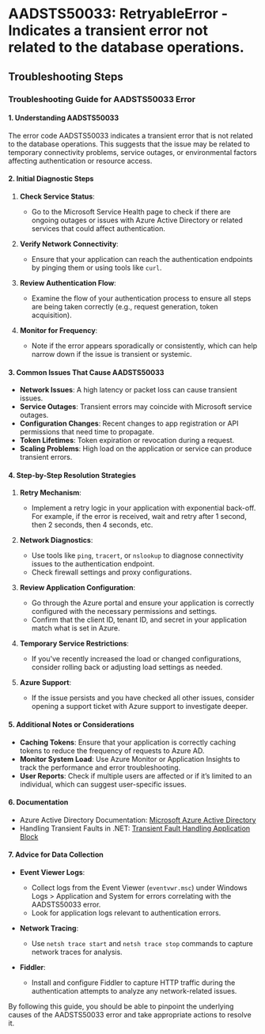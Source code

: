 # AADSTS50033: RetryableError - Indicates a transient error not related to the database operations.


## Troubleshooting Steps
### Troubleshooting Guide for AADSTS50033 Error

#### 1. Understanding AADSTS50033

The error code AADSTS50033 indicates a transient error that is not related to the database operations. This suggests that the issue may be related to temporary connectivity problems, service outages, or environmental factors affecting authentication or resource access.

#### 2. Initial Diagnostic Steps

1. **Check Service Status**: 
   - Go to the Microsoft Service Health page to check if there are ongoing outages or issues with Azure Active Directory or related services that could affect authentication.

2. **Verify Network Connectivity**:
   - Ensure that your application can reach the authentication endpoints by pinging them or using tools like `curl`.

3. **Review Authentication Flow**:
   - Examine the flow of your authentication process to ensure all steps are being taken correctly (e.g., request generation, token acquisition).

4. **Monitor for Frequency**:
   - Note if the error appears sporadically or consistently, which can help narrow down if the issue is transient or systemic.

#### 3. Common Issues That Cause AADSTS50033

- **Network Issues**: A high latency or packet loss can cause transient issues.
- **Service Outages**: Transient errors may coincide with Microsoft service outages.
- **Configuration Changes**: Recent changes to app registration or API permissions that need time to propagate.
- **Token Lifetimes**: Token expiration or revocation during a request.
- **Scaling Problems**: High load on the application or service can produce transient errors.

#### 4. Step-by-Step Resolution Strategies

1. **Retry Mechanism**:
   - Implement a retry logic in your application with exponential back-off. For example, if the error is received, wait and retry after 1 second, then 2 seconds, then 4 seconds, etc.

2. **Network Diagnostics**:
   - Use tools like `ping`, `tracert`, or `nslookup` to diagnose connectivity issues to the authentication endpoint.
   - Check firewall settings and proxy configurations.

3. **Review Application Configuration**:
   - Go through the Azure portal and ensure your application is correctly configured with the necessary permissions and settings.
   - Confirm that the client ID, tenant ID, and secret in your application match what is set in Azure.

4. **Temporary Service Restrictions**:
   - If you've recently increased the load or changed configurations, consider rolling back or adjusting load settings as needed.

5. **Azure Support**: 
   - If the issue persists and you have checked all other issues, consider opening a support ticket with Azure support to investigate deeper.

#### 5. Additional Notes or Considerations

- **Caching Tokens**: Ensure that your application is correctly caching tokens to reduce the frequency of requests to Azure AD.
- **Monitor System Load**: Use Azure Monitor or Application Insights to track the performance and error troubleshooting.
- **User Reports**: Check if multiple users are affected or if it’s limited to an individual, which can suggest user-specific issues.

#### 6. Documentation

- Azure Active Directory Documentation: [Microsoft Azure Active Directory](https://docs.microsoft.com/en-us/azure/active-directory/)
- Handling Transient Faults in .NET: [Transient Fault Handling Application Block](https://docs.microsoft.com/en-us/azure/architecture/patterns/using-transient-fault-handling)

#### 7. Advice for Data Collection

- **Event Viewer Logs**:
   - Collect logs from the Event Viewer (`eventvwr.msc`) under Windows Logs > Application and System for errors correlating with the AADSTS50033 error.
   - Look for application logs relevant to authentication errors.

- **Network Tracing**:
   - Use `netsh trace start` and `netsh trace stop` commands to capture network traces for analysis.

- **Fiddler**:
   - Install and configure Fiddler to capture HTTP traffic during the authentication attempts to analyze any network-related issues.

By following this guide, you should be able to pinpoint the underlying causes of the AADSTS50033 error and take appropriate actions to resolve it.
